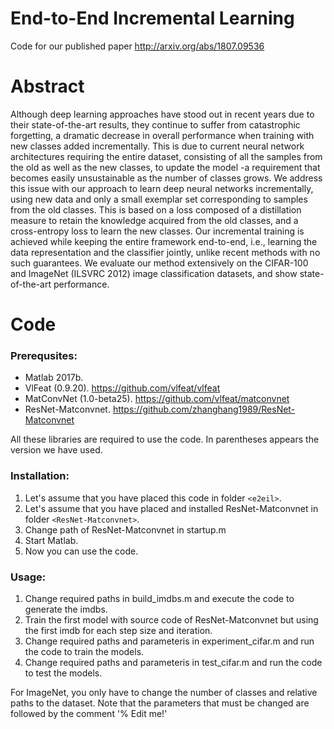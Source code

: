 # End-to-End Incremental Learning

Code for our published paper http://arxiv.org/abs/1807.09536

# Abstract
Although deep learning approaches have stood out in recent years due to their state-of-the-art results, they continue to suffer from catastrophic forgetting, a dramatic decrease in overall performance when training with new classes added incrementally. This is due to current neural network architectures requiring the entire dataset, consisting of all the samples from the old as well as the new classes, to update the model -a requirement that becomes easily unsustainable as the number of classes grows. We address this issue with our approach to learn deep neural networks incrementally, using new data and only a small exemplar set corresponding to samples from the old classes. This is based on a loss composed of a distillation measure to retain the knowledge acquired from the old classes, and a cross-entropy loss to learn the new classes. Our incremental training is achieved while keeping the entire framework end-to-end, i.e., learning the data representation and the classifier jointly, unlike recent methods with no such guarantees. We evaluate our method extensively on the CIFAR-100 and ImageNet (ILSVRC 2012) image classification datasets, and show state-of-the-art performance.

# Code
### Prerequsites:
   - Matlab 2017b.
   - VlFeat (0.9.20). https://github.com/vlfeat/vlfeat
   - MatConvNet (1.0-beta25). https://github.com/vlfeat/matconvnet
   - ResNet-Matconvnet. https://github.com/zhanghang1989/ResNet-Matconvnet
   
   All these libraries are required to use the code. In parentheses appears the version we have used.
   
### Installation:
 1. Let's assume that you have placed this code in folder `<e2eil>`.
 2. Let's assume that you have placed and installed ResNet-Matconvnet in folder `<ResNet-Matconvnet>`.
 3. Change path of ResNet-Matconvnet in startup.m
 4. Start Matlab.
 5. Now you can use the code.
 
### Usage:
1. Change required paths in build_imdbs.m and execute the code to generate the imdbs.
2. Train the first model with source code of ResNet-Matconvnet but using the first imdb for each step size and iteration.
3. Change required paths and parameteris in experiment_cifar.m and run the code to train the models.
4. Change required paths and parameteris in test_cifar.m and run the code to test the models.

For ImageNet, you only have to change the number of classes and relative paths to the dataset.
Note that the parameters that must be changed are followed by the comment '% Edit me!'
 

